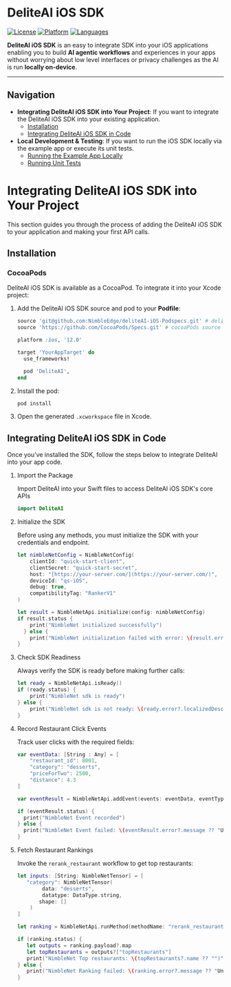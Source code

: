 # DeliteAI iOS SDK

[![License](https://img.shields.io/badge/license-Apache%202.0-blue.svg)](../../LICENSE)
[![Platform](https://img.shields.io/badge/platform-iOS-orange.svg)](https://github.com/NimbleEdge/deliteAI)
[![Languages](https://img.shields.io/badge/language-Swift-orange.svg)](https://github.com/NimbleEdge/deliteAI)

**DeliteAI iOS SDK** is an easy to integrate SDK into your iOS applications enabling you to build **AI agentic workflows** and experiences in your apps without worrying about low level interfaces or privacy challenges as the AI is run **locally on-device**.

---

## Navigation

* **Integrating DeliteAI iOS SDK into Your Project**: If you want to integrate the DeliteAI iOS SDK into your existing application.
    * [Installation](#-installation)
    * [Integrating DeliteAI iOS SDK in Code](#-integrating-deliteai-ios-sdk-in-code)
* **Local Development & Testing**: If you want to run the iOS SDK locally via the example app or execute its unit tests.
    * [Running the Example App Locally](./docs/DEVELOPMENT.md#-running-the-example-app-locally)
    * [Running Unit Tests](./docs/DEVELOPMENT.md#-running-unit-tests)


# Integrating DeliteAI iOS SDK into Your Project

This section guides you through the process of adding the DeliteAI iOS SDK to your application and making your first API calls.

## Installation

### CocoaPods

DeliteAI iOS SDK is available as a CocoaPod. To integrate it into your Xcode project:

1.  Add the DeliteAI iOS SDK source and pod to your **Podfile**:

    ```ruby
    source 'git@github.com:NimbleEdge/deliteAI-iOS-Podspecs.git' # deliteAI source
    source 'https://github.com/CocoaPods/Specs.git' # cocoaPods source

    platform :ios, '12.0'

    target 'YourAppTarget' do
      use_frameworks!

      pod 'DeliteAI',
    end
    ```

2.  Install the pod:

    ```bash
    pod install
    ```

3.  Open the generated `.xcworkspace` file in Xcode.

## Integrating DeliteAI iOS SDK in Code

Once you’ve installed the SDK, follow the steps below to integrate DeliteAI into your app code.

1.  Import the Package

    Import DeliteAI into your Swift files to access DeliteAI iOS SDK's core APIs

    ```swift
    import DeliteAI
    ```

2.  Initialize the SDK

    Before using any methods, you must initialize the SDK with your credentials and endpoint.

    ```swift
    let nimbleNetConfig = NimbleNetConfig(
        clientId: "quick-start-client",
        clientSecret: "quick-start-secret",
        host: "[https://your-server.com/](https://your-server.com/)",
        deviceId: "qs-iOS",
        debug: true,
        compatibilityTag: "RankerV1"
    )

    let result = NimbleNetApi.initialize(config: nimbleNetConfig)
    if result.status {
        print("NimbleNet initialized successfully")
      } else {
        print("NimbleNet initialization failed with error: \(result.error?.localizedDescription ?? "")")
    }
    ```

3.  Check SDK Readiness

    Always verify the SDK is ready before making further calls:

    ```swift
    let ready = NimbleNetApi.isReady()
    if (ready.status) {
        print("NimbleNet sdk is ready")
    } else {
        print("NimbleNet sdk is not ready: \(ready.error?.localizedDescription ?? "")")
    }
    ```

4.  Record Restaurant Click Events

    Track user clicks with the required fields:

    ```swift
    var eventData: [String : Any] = [
        "restaurant_id": 8001,
        "category": "desserts",
        "priceForTwo": 2500,
        "distance": 4.3
    ]

    var eventResult = NimbleNetApi.addEvent(events: eventData, eventType: "RestaurantClicksTable")

    if (eventResult.status) {
      print("NimbleNet Event recorded")
    } else {
      print("NimbleNet Event failed: \(eventResult.error?.message ?? "Unknown error")")
    }
    ```

5.  Fetch Restaurant Rankings

    Invoke the `rerank_restaurant` workflow to get top restaurants:

    ```swift
    let inputs: [String: NimbleNetTensor] = [
       "category": NimbleNetTensor(
            data: "desserts",
            datatype: DataType.string,
           shape: []
        )
    ]

    let ranking = NimbleNetApi.runMethod(methodName: "rerank_restaurant", inputs: inputs)

    if (ranking.status) {
       let outputs = ranking.payload?.map
       let topRestaurants = outputs?["topRestaurants"]
       print("NimbleNet Top restaurants: \(topRestaurants?.name ?? "")")
    } else {
       print("NimbleNet Ranking failed: \(ranking.error?.message ?? "Unknown error")")
    }
    ```
